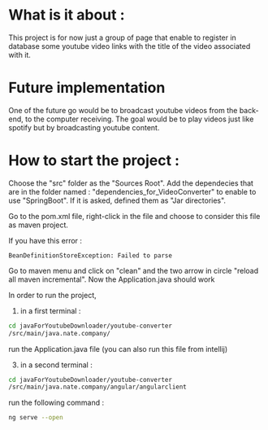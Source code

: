 # What is it about : 

This project is for now just a group of page that enable to register in database 
some youtube video links with the title of the video associated with it.

# Future implementation

One of the future go would be to broadcast youtube videos from the back-end, to the computer receiving. The goal would be to play videos just like spotify but by broadcasting youtube content.

# How to start the project :

Choose the "src" folder as the "Sources Root".
Add the dependecies that are in the folder named : 
"dependencies_for_VideoConverter"
to enable to use "SpringBoot".
If it is asked, defined them as "Jar directories".

Go to the pom.xml file, right-click in the file and choose to 
consider this file as maven project.

If you have this error :

```
BeanDefinitionStoreException: Failed to parse
```
Go to maven menu and click on "clean" and the two arrow in circle
"reload all maven incremental".
Now the Application.java should work


In order to run the project, 

1) in a first terminal :
```bash
cd javaForYoutubeDownloader/youtube-converter
/src/main/java.nate.company/
```
run the Application.java file
(you can also run this file from intellij)


3) in a second terminal :
```bash 
cd javaForYoutubeDownloader/youtube-converter
/src/main/java.nate.company/angular/angularclient
```
run the following command : 
```bash
ng serve --open
```






